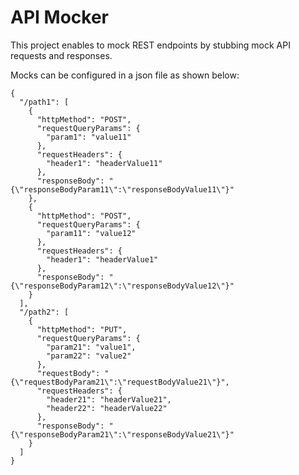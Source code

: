 # API Mocker

This project enables to mock REST endpoints by stubbing mock API requests and responses.

Mocks can be configured in a json file as shown below:
```
{
  "/path1": [
    {
      "httpMethod": "POST",
      "requestQueryParams": {
        "param1": "value11"
      },
      "requestHeaders": {
        "header1": "headerValue11"
      },
      "responseBody": "{\"responseBodyParam11\":\"responseBodyValue11\"}"
    },
    {
      "httpMethod": "POST",
      "requestQueryParams": {
        "param11": "value12"
      },
      "requestHeaders": {
        "header1": "headerValue1"
      },
      "responseBody": "{\"responseBodyParam12\":\"responseBodyValue12\"}"
    }
  ],
  "/path2": [
    {
      "httpMethod": "PUT",
      "requestQueryParams": {
        "param21": "value1",
        "param22": "value2"
      },
      "requestBody": "{\"requestBodyParam21\":\"requestBodyValue21\"}",
      "requestHeaders": {
        "header21": "headerValue21",
        "header22": "headerValue22"
      },
      "responseBody": "{\"responseBodyParam21\":\"responseBodyValue21\"}"
    }
  ]
}
```


